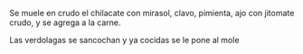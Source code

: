 Se muele en crudo el chilacate con mirasol, clavo, pimienta, ajo con jitomate crudo, y se agrega a la carne.

Las verdolagas se sancochan y ya cocidas se le pone al mole
